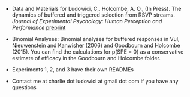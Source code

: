 * Data and Materials for Ludowici, C,. Holcombe, A. O., (In Press). The dynamics of buffered and triggered selection from RSVP streams. *Journal of Experimental Psychology: Human Perception and Performance​* [preprint](https://psyarxiv.com/ar72n)

* Binomial Analyses: Binomial analyses for buffered responses in Vul, Nieuwenstein and Kanwisher (2006) and Goodbourn and Holcombe (2015). You can find the calculations for p(SPE = 0) as a conservative estimate of efficacy in the Goodbourn and Holcombe folder.

* Experiments 1, 2, and 3 have their own READMEs

* Contact me at charlie dot ludowici at gmail dot com if you have any questions
